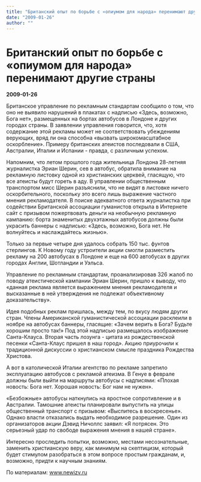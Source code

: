 ```yaml
---
title: "Британский опыт по борьбе с «опиумом для народа» перенимают другие страны"
date: "2009-01-26"
author: ""
---
```


# Британский опыт по борьбе с «опиумом для народа» перенимают другие страны

**2009-01-26** 

Британское управление по рекламным стандартам сообщило о том, что оно не выявило нарушений в плакатах с надписью «Здесь, возможно, Бога нет», размещенных на бортах автобусов в Лондоне и других городах страны. В заявлении управления говорится, что, хотя содержание этой рекламы может не соответствовать убеждениям верующих, вряд ли она способна «вызвать широкомасштабное оскорбление». Примеру британских атеистов последовали в США, Австралии, Италии и Испании - правда, с различным успехом.

Напомним, что летом прошлого года жительница Лондона 28-летняя журналистка Эриан Шерин, сев в автобус, обратила внимание на рекламную листовку одной из христианских церквей, гласящую, что все атеисты будут гореть в аду. В управлении общественным транспортом мисс Шерин разъяснили, что не видят в листовке ничего оскорбительного, поскольку это всего лишь выражение частного мнения рекламодателя. В поиске адекватного ответа журналистка при содействии Британской ассоциации гуманистов открыла в Интернете сайт с призывом пожертвовать деньги на необычную рекламную кампанию: борта знаменитых двухэтажных автобусов должны были украсить баннеры с надписью: «Здесь, возможно, Бога нет. Не волнуйтесь и наслаждайтесь жизнью».

Только за первые четыре дня удалось собрать 150 тыс. фунтов стерлингов. К Новому году устроители акции смогли разместить рекламу на 200 автобусах в Лондоне и еще на 600 автобусах в других городах Англии, Шотландии и Уэльса.

Управление по рекламным стандартам, проанализировав 326 жалоб по поводу атеистической кампании Эриан Шерин, пришло к выводу, что «данная реклама является выражением мнения рекламодателя и высказанные в ней утверждения не подлежат объективному доказательству».

Идея подобных реклам пришлась, между тем, по вкусу людям других стран. Члены Американской гуманистической ассоциации расклеили в ноябре на автобусах баннеры, гласящие: «Зачем верить в Бога? Будьте хорошим просто так!» Под этой надписью размещалось изображение Санта-Клауса. Вторая часть лозунга - цитата из рождественской песенки «Санта-Клаус пришел в наш город». Акцию приурочили к традиционной дискуссии о христианском смысле праздника Рождества Христова.

А вот в католической Италии агентство по рекламе запретило эксплуатацию автобусов с рекламой атеизма. В Генуе в феврале должны были выйти на маршруты автобусы с надписями: «Плохая новость: Бога нет. Хорошая новость: Бог нам не нужен».

«Безбожные» автобусы наткнулись на яростное сопротивление и в Австралии. Тамошние атеисты планировали выпустить на улицы общественный транспорт с призывом: «Выспитесь в воскресенье». Однако власти отказались выдать необходимое разрешение. Один из организаторов акции Дэвид Ничоллс заявил: «Я потрясен. Это серьезный удар по свободе выражения мнения в нашей стране».

Интересно проследить попытки, возможно, местами несознательные, заменить христианскую веру, как минимум на скептицизм, который будет стимулом разобраться в этом вопросе простым гражданам, и, возможно, придти к научным знаниям.

По материалам: www.newizv.ru
